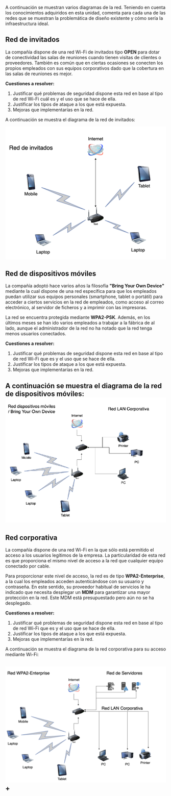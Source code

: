 A continuación se muestran varios diagramas de la red. Teniendo en cuenta los conocimientos adquiridos en esta unidad, comenta para cada una de las redes que se muestran la problemática de diseño existente y cómo sería la infraestructura ideal.

## Red de invitados

La compañía dispone de una red Wi-Fi de invitados tipo **OPEN** para dotar de conectividad las salas de reuniones cuando tienen visitas de clientes o proveedores. También es común que en ciertas ocasiones se conecten los propios empleados con sus equipos corporativos dado que la cobertura en las salas de reuniones es mejor.

**Cuestiones a resolver:**

1. Justificar qué problemas de seguridad dispone esta red en base al tipo de red Wi-Fi cuál es y el uso que se hace de ella.
2. Justificar los tipos de ataque a los que está expuesta.
3. Mejoras que implementarías en la red.

A continuación se muestra el diagrama de la red de invitados:

![image-20241121132852300](./img/Screenshot_20241121_133217.png)

## Red de dispositivos móviles

La compañía adoptó hace varios años la filosofía **"Bring Your Own Device"** mediante la cual dispone de una red específica para que los empleados puedan utilizar sus equipos personales (smartphone, tablet o portátil) para acceder a ciertos servicios en la red de empleados, como acceso al correo electrónico, al servidor de ficheros y a imprimir con las impresoras.

La red se encuentra protegida mediante **WPA2-PSK**. Además, en los últimos meses se han ido varios empleados a trabajar a la fábrica de al lado, aunque el administrador de la red no ha notado que la red tenga menos usuarios conectados.

**Cuestiones a resolver:**

1. Justificar qué problemas de seguridad dispone esta red en base al tipo de red Wi-Fi que es y el uso que se hace de ella.
2. Justificar los tipos de ataque a los que está expuesta.
3. Mejoras que implementarías en la red.

A continuación se muestra el diagrama de la red de dispositivos móviles:
![image-20241121132852300](./img/2.png)
---

Red corporativa
---

La compañía dispone de una red Wi-Fi en la que sólo está permitido el acceso a los usuarios legítimos de la empresa. La particularidad de esta red es que proporciona el mismo nivel de acceso a la red que cualquier equipo conectado por cable.

Para proporcionar este nivel de acceso, la red es de tipo **WPA2-Enterprise**, a la cual los empleados acceden autenticándose con su usuario y contraseña. En este sentido, su proveedor habitual de servicios le ha indicado que necesita desplegar un **MDM** para garantizar una mayor protección en la red. Este MDM está presupuestado pero aún no se ha desplegado.

**Cuestiones a resolver:**

1. Justificar qué problemas de seguridad dispone esta red en base al tipo de red Wi-Fi que es y el uso que se hace de ella.
2. Justificar los tipos de ataque a los que está expuesta.
3. Mejoras que implementarías en la red.

A continuación se muestra el diagrama de la red corporativa para su acceso mediante Wi-Fi:

## ![image-20241121132852300](./img/3.png)+